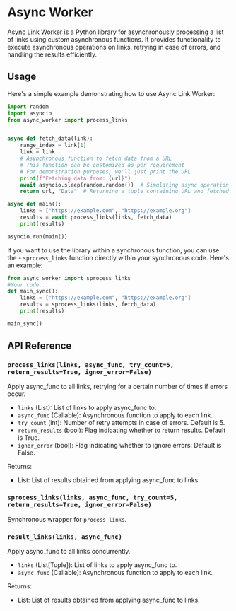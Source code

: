 # Async Worker

Async Link Worker is a Python library for asynchronously processing a list of links using custom asynchronous functions. It provides functionality to execute asynchronous operations on links, retrying in case of errors, and handling the results efficiently.

## Usage

Here's a simple example demonstrating how to use Async Link Worker:

```python
import random
import asyncio
from async_worker import process_links


async def fetch_data(link):
    range_index = link[1]
    link = link
    # Asynchronous function to fetch data from a URL
    # This function can be customized as per requirement
    # For demonstration purposes, we'll just print the URL
    print(f"Fetching data from: {url}")
    await asyncio.sleep(random.random())  # Simulating async operation
    return url, "Data"  # Returning a tuple containing URL and fetched data

async def main():
    links = ["https://example.com", "https://example.org"]
    results = await process_links(links, fetch_data)
    print(results)

asyncio.run(main())
```
If you want to use the library within a synchronous function, you can use the - `sprocess_links` function directly within your synchronous code. Here's an example:

```python
from async_worker import sprocess_links
#Your code...
def main_sync():
    links = ["https://example.com", "https://example.org"]
    results = sprocess_links(links, fetch_data)
    print(results)

main_sync()
```

## API Reference

### `process_links(links, async_func, try_count=5, return_results=True, ignor_error=False)`

Apply async_func to all links, retrying for a certain number of times if errors occur.

- `links` (List): List of links to apply async_func to.
- `async_func` (Callable): Asynchronous function to apply to each link.
- `try_count` (int): Number of retry attempts in case of errors. Default is 5.
- `return_results` (bool): Flag indicating whether to return results. Default is True.
- `ignor_error` (bool): Flag indicating whether to ignore errors. Default is False.

Returns:
- List: List of results obtained from applying async_func to links.


### `sprocess_links(links, async_func, try_count=5, return_results=True, ignor_error=False)`

Synchronous wrapper for `process_links`.

### `result_links(links, async_func)`

Apply async_func to all links concurrently.

- `links` (List[Tuple]): List of links to apply async_func to.
- `async_func` (Callable): Asynchronous function to apply to each link.

Returns:
- List: List of results obtained from applying async_func to links.
